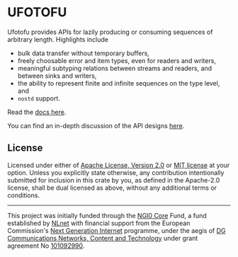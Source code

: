 # UFOTOFU

Ufotofu provides APIs for lazily producing or consuming sequences of arbitrary length. Highlights include

- bulk data transfer without temporary buffers,
- freely choosable error and item types, even for readers and writers,
- meaningful subtyping relations between streams and readers, and between sinks and writers,
- the ability to represent finite and infinite sequences on the type level, and
- `nostd` support.

Read the [docs here](https://docs.rs/ufotofu/latest/ufotofu/).

You can find an in-depth discussion of the API designs
[here](https://github.com/AljoschaMeyer/lazy_on_principle/blob/main/main.pdf).

## License

Licensed under either of [Apache License, Version 2.0](LICENSE-APACHE) or 
[MIT license](LICENSE-MIT) at your option.  Unless you explicitly state
otherwise, any contribution intentionally submitted for inclusion in this crate
by you, as defined in the Apache-2.0 license, shall be dual licensed as above,
without any additional terms or conditions.

---

This project was initially funded through the [NGI0 Core](https://nlnet.nl/core) Fund, a fund established by [NLnet](https://nlnet.nl/) with financial support from the European Commission's [Next Generation Internet](https://ngi.eu/) programme, under the aegis of [DG Communications Networks, Content and Technology](https://commission.europa.eu/about-european-commission/departments-and-executive-agencies/communications-networks-content-and-technology_en) under grant agreement No [101092990](https://cordis.europa.eu/project/id/101092990).

